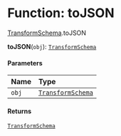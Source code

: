 # Function: toJSON

[TransformSchema](/auto-docs/editor/modules/TransformSchema.md).toJSON

**toJSON**(`obj`): [`TransformSchema`](/auto-docs/editor/interfaces/TransformSchema-1.md)

#### Parameters

| Name | Type |
| :------ | :------ |
| `obj` | [`TransformSchema`](/auto-docs/editor/interfaces/TransformSchema-1.md) |

#### Returns

[`TransformSchema`](/auto-docs/editor/interfaces/TransformSchema-1.md)
